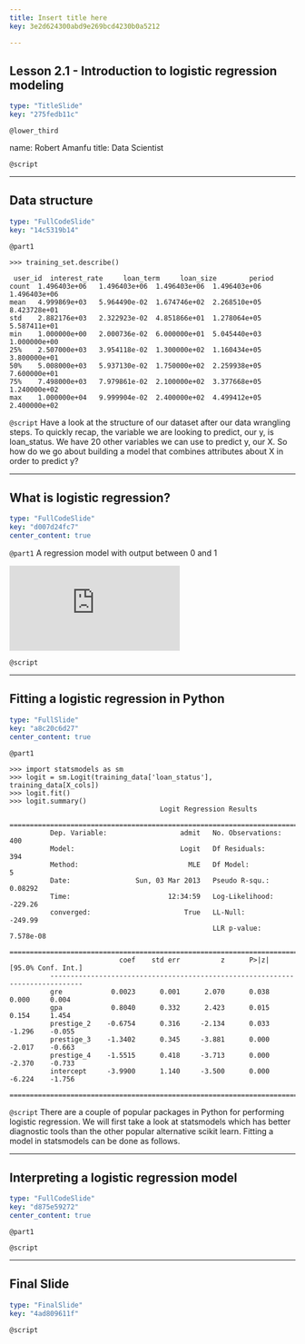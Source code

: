 ```yaml
---
title: Insert title here
key: 3e2d624300abd9e269bcd4230b0a5212

---
```

## Lesson 2.1 - Introduction to logistic regression modeling

```yaml
type: "TitleSlide"
key: "275fedb11c"
```

`@lower_third`

name: Robert Amanfu
title: Data Scientist


`@script`



---
## Data structure

```yaml
type: "FullCodeSlide"
key: "14c5319b14"
```

`@part1`
```
>>> training_set.describe()

 user_id  interest_rate     loan_term     loan_size        period 
count  1.496403e+06   1.496403e+06  1.496403e+06  1.496403e+06  1.496403e+06
mean   4.999869e+03   5.964490e-02  1.674746e+02  2.268510e+05  8.423728e+01
std    2.882176e+03   2.322923e-02  4.851866e+01  1.278064e+05  5.587411e+01
min    1.000000e+00   2.000736e-02  6.000000e+01  5.045440e+03  1.000000e+00
25%    2.507000e+03   3.954118e-02  1.300000e+02  1.160434e+05  3.800000e+01
50%    5.008000e+03   5.937130e-02  1.750000e+02  2.259938e+05  7.600000e+01
75%    7.498000e+03   7.979861e-02  2.100000e+02  3.377668e+05  1.240000e+02
max    1.000000e+04   9.999904e-02  2.400000e+02  4.499412e+05  2.400000e+02
```


`@script`
Have a look at the structure of our dataset after our data wrangling steps. To quickly recap, the variable we are looking to predict, our y, is loan_status. We have 20 other variables we can use to predict y, our X. So how do we go about building a model that combines attributes about X in order to predict y?


---
## What is logistic regression?

```yaml
type: "FullCodeSlide"
key: "d007d24fc7"
center_content: true
```

`@part1`
A regression model with output between 0 and 1

![equation](http://latex.codecogs.com/gif.latex?O_t%3D%5Ctext%20%7B%20Onset%20event%20at%20time%20bin%20%7D%20t)


`@script`



---
## Fitting a logistic regression in Python

```yaml
type: "FullSlide"
key: "a8c20c6d27"
center_content: true
```

`@part1`
```
>>> import statsmodels as sm
>>> logit = sm.Logit(training_data['loan_status'], training_data[X_cols])
>>> logit.fit()
>>> logit.summary()
                                     Logit Regression Results
          ==============================================================================
          Dep. Variable:                  admit   No. Observations:                  400
          Model:                          Logit   Df Residuals:                      394
          Method:                           MLE   Df Model:                            5
          Date:                Sun, 03 Mar 2013   Pseudo R-squ.:                 0.08292
          Time:                        12:34:59   Log-Likelihood:                -229.26
          converged:                       True   LL-Null:                       -249.99
                                                  LLR p-value:                 7.578e-08
          ==============================================================================
                           coef    std err          z      P>|z|      [95.0% Conf. Int.]
          ------------------------------------------------------------------------------
          gre            0.0023      0.001      2.070      0.038         0.000     0.004
          gpa            0.8040      0.332      2.423      0.015         0.154     1.454
          prestige_2    -0.6754      0.316     -2.134      0.033        -1.296    -0.055
          prestige_3    -1.3402      0.345     -3.881      0.000        -2.017    -0.663
          prestige_4    -1.5515      0.418     -3.713      0.000        -2.370    -0.733
          intercept     -3.9900      1.140     -3.500      0.000        -6.224    -1.756
          ==============================================================================
```


`@script`
There are a couple of popular packages in Python for performing logistic regression. We will first take a look at statsmodels which has better diagnostic tools than the other popular alternative scikit learn. Fitting a model in statsmodels can be done as follows.


---
## Interpreting a logistic regression model

```yaml
type: "FullCodeSlide"
key: "d875e59272"
center_content: true
```

`@part1`



`@script`



---
## Final Slide

```yaml
type: "FinalSlide"
key: "4ad809611f"
```

`@script`


